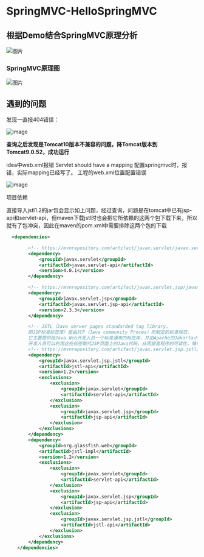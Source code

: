 # SpringMVC-HelloSpringMVC



## 根据Demo结合SpringMVC原理分析

![图片](https://mmbiz.qpic.cn/mmbiz_png/uJDAUKrGC7KwPOPWq00pMJiaK86lF6BjIaosVziclWLEJQkzobxHrpHcmtu2yTeVWPmEI4Yq5PaicS52VaJt8dYfQ/640?wx_fmt=png&tp=webp&wxfrom=5&wx_lazy=1&wx_co=1)

### SpringMVC原理图

![图片](https://mmbiz.qpic.cn/mmbiz_png/uJDAUKrGC7KwPOPWq00pMJiaK86lF6BjIbmPOkY8TxF6qvGAGXxC7dArYcr8uJlWoVC4aF4bfxgCGCD8sHg8mgw/640?wx_fmt=png&tp=webp&wxfrom=5&wx_lazy=1&wx_co=1)

## 遇到的问题

发现一直报404错误：

![image](https://cdn.jsdelivr.net/gh/CalvinHaynes/ImageHub@main/BlogImage/image.d2a32b2rh2g.png)

**查询之后发现是Tomcat10版本不兼容的问题，降Tomcat版本到Tomcat9.0.52，成功运行**



idea中web.xml报错 Servlet should have a mapping
配置springmvc时，报错，实际mapping已经写了。
工程的web.xml位置配置错误

![image](https://cdn.jsdelivr.net/gh/CalvinHaynes/ImageHub@main/BlogImage/image.3yz7zjx2b7q0.png)

项目依赖

直接导入jstl1.2的jar包会显示如上问题，经过查询，问题是在tomcat中已有jsp-api和servlet-api，但maven下载jstl时也会把它所依赖的这两个包下载下来，所以就有了包冲突，因此在maven的pom.xml中需要排除这两个包的下载

```xml
  <dependencies>

        <!-- https://mvnrepository.com/artifact/javax.servlet/javax.servlet-api -->
        <dependency>
            <groupId>javax.servlet</groupId>
            <artifactId>javax.servlet-api</artifactId>
            <version>4.0.1</version>
        </dependency>

        <!-- https://mvnrepository.com/artifact/javax.servlet.jsp/javax.servlet.jsp-api -->
        <dependency>
            <groupId>javax.servlet.jsp</groupId>
            <artifactId>javax.servlet.jsp-api</artifactId>
            <version>2.3.3</version>
        </dependency>

        <!-- JSTL（Java server pages standarded tag library，
        即JSP标准标签库）是由JCP（Java community Proces）所制定的标准规范，
        它主要提供给Java Web开发人员一个标准通用的标签库，并由Apache的Jakarta小组来维护。
        开发人员可以利用这些标签取代JSP页面上的Java代码，从而提高程序的可读性，降低程序的维护难度。-->
        <!-- https://mvnrepository.com/artifact/javax.servlet.jsp.jstl/jstl -->
        <dependency>
            <groupId>javax.servlet.jsp.jstl</groupId>
            <artifactId>jstl-api</artifactId>
            <version>1.2</version>
            <exclusions>
                <exclusion>
                    <groupId>javax.servlet</groupId>
                    <artifactId>servlet-api</artifactId>
                </exclusion>
                <exclusion>
                    <groupId>javax.servlet.jsp</groupId>
                    <artifactId>jsp-api</artifactId>
                </exclusion>
            </exclusions>
        </dependency>
        <dependency>
            <groupId>org.glassfish.web</groupId>
            <artifactId>jstl-impl</artifactId>
            <version>1.2</version>
            <exclusions>
                <exclusion>
                    <groupId>javax.servlet</groupId>
                    <artifactId>servlet-api</artifactId>
                </exclusion>
                <exclusion>
                    <groupId>javax.servlet.jsp</groupId>
                    <artifactId>jsp-api</artifactId>
                </exclusion>
                <exclusion>
                    <groupId>javax.servlet.jsp.jstl</groupId>
                    <artifactId>jstl-api</artifactId>
                </exclusion>
            </exclusions>
        </dependency>
    </dependencies>
```

